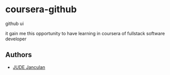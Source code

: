 # coursera-github
github ui


it gain me this opportunity to have learning in coursera of fullstack software developer

## Authors

- [JUDE Janculan](https://github.com/judejanculan)
